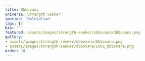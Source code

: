 ```yaml
---
title: Obbovana
universe: Strength Seeker
species: 'Boletalian'
tags: []
bio: ''
featured: assets/images/strength-seeker/obbovana/Obbovana.png
gallery:
- assets/images/strength-seeker/obbovana/Obbovana.png
- assets/images/strength-seeker/obbovana/LOVE_Obbovana.png
order: 18
---
```

